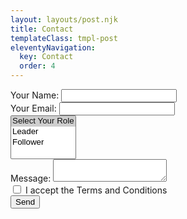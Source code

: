 ```yaml
---
layout: layouts/post.njk
title: Contact
templateClass: tmpl-post
eleventyNavigation:
  key: Contact
  order: 4
---
```


<form name="contact" method="POST" data-netlify="true">
  <div class="mb-3">
    <label class="form-label">Your Name: <input class="form-control" type="text" name="name" required /></label>   
  </div>
  <div class="mb-3">
    <label class="form-label">Your Email: <input class="form-control" type="email" name="email" required /></label>
  </div>
  <div class="mb-3 col-md-2">
    <select class="form-select" name="role[]" multiple>
    <option selected>Select Your Role</option>
    <option value="leader">Leader</option>
    <option value="follower">Follower</option>
  </select>
  </div>
  <div class="mb-3">
    <label class="form-label">Message: <textarea class="form-control" name="message"></textarea></label>
  </div>
  <div class="mb-3 form-check">
    <input class="form-check-input" type="checkbox" value="" id="flexCheckDefault" required>
    <label class="form-check-label" for="flexCheckDefault">
      I accept the Terms and Conditions
    </label>
  </div>
  <button type="submit" class="btn btn-primary" >Send</button>
</form>